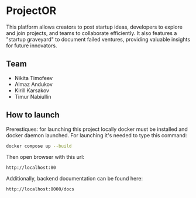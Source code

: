 # ProjectOR
This platform allows creators to post startup ideas, developers to explore and join projects, and teams to collaborate efficiently. It also features a "startup graveyard" to document failed ventures, providing valuable insights for future innovators.

## Team
- Nikita Timofeev
- Almaz Andukov
- Kirill Karsakov
- Timur Nabiullin

## How to launch
Prerestiques: for launching this project locally docker must be installed and docker daemon launched. For launching it's needed to type this command:
```bash
docker compose up --build
```
Then open browser with this url: 
```
http://localhost:80
```
Additionally, backend documentation can be found here:
```
http://localhost:8000/docs
```